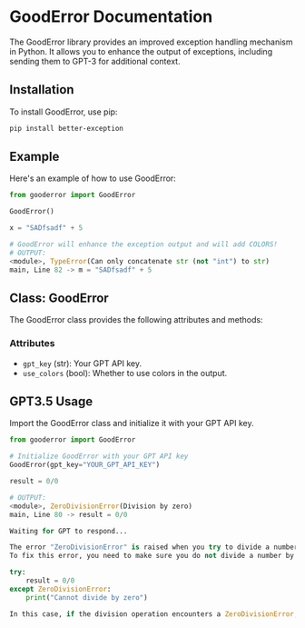 # GoodError Documentation

The GoodError library provides an improved exception handling mechanism in Python. It allows you to enhance the output of exceptions, including sending them to GPT-3 for additional context.

## Installation

To install GoodError, use pip:

```bash
pip install better-exception
```


## Example

Here's an example of how to use GoodError:

```python
from gooderror import GoodError

GoodError()

x = "SADfsadf" + 5

# GoodError will enhance the exception output and will add COLORS!
# OUTPUT:
<module>, TypeError(Can only concatenate str (not "int") to str)
main, Line 82 -> m = "SADfsadf" + 5

```

## Class: GoodError

The GoodError class provides the following attributes and methods:

### Attributes

- `gpt_key` (str): Your GPT API key.
- `use_colors` (bool): Whether to use colors in the output.


## GPT3.5 Usage

Import the GoodError class and initialize it with your GPT API key.

```python
from gooderror import GoodError

# Initialize GoodError with your GPT API key
GoodError(gpt_key="YOUR_GPT_API_KEY")

result = 0/0

# OUTPUT:
<module>, ZeroDivisionError(Division by zero)
main, Line 80 -> result = 0/0

Waiting for GPT to respond...

The error "ZeroDivisionError" is raised when you try to divide a number by zero in Python. Division by zero is not defined in mathematics, hence this error is generated to indicate an invalid operation.
To fix this error, you need to make sure you do not divide a number by zero. If the denominator can potentially be zero in your code, you can add a check to handle this scenario using an if condition. For example:

try:
    result = 0/0
except ZeroDivisionError:
    print("Cannot divide by zero")

In this case, if the division operation encounters a ZeroDivisionError, it will be caught by the except block, which will then print the error message.

```